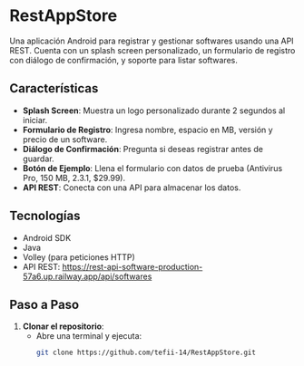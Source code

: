 # RestAppStore

Una aplicación Android para registrar y gestionar softwares usando una API REST. Cuenta con un splash screen personalizado, un formulario de registro con diálogo de confirmación, y soporte para listar softwares.

## Características
- **Splash Screen**: Muestra un logo personalizado durante 2 segundos al iniciar.
- **Formulario de Registro**: Ingresa nombre, espacio en MB, versión y precio de un software.
- **Diálogo de Confirmación**: Pregunta si deseas registrar antes de guardar.
- **Botón de Ejemplo**: Llena el formulario con datos de prueba (Antivirus Pro, 150 MB, 2.3.1, $29.99).
- **API REST**: Conecta con una API para almacenar los datos.

## Tecnologías
- Android SDK
- Java
- Volley (para peticiones HTTP)
- API REST: https://rest-api-software-production-57a6.up.railway.app/api/softwares

## Paso a Paso
1. **Clonar el repositorio**:
    - Abre una terminal y ejecuta:
      ```bash
      git clone https://github.com/tefii-14/RestAppStore.git